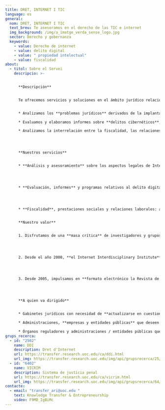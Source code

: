 ```yaml
---
title: DRET, INTERNET I TIC
language: es
general:
  nom: DRET, INTERNET I TIC
  text_breu: Te asesoramos en el derecho de las TIC e internet
  img_background: /img/a_imatge_verda_sense_logo.jpg
  sector: Derecho y gobernanza
  keywords:
    - value: Derecho de internet
    - value: delito digital
    - value: " propiedad intelectual"
    - value: fiscalidad
about:
  - titol: Sobre el Servei
    descripcio: >-
      

      **Descripción**


      Te ofrecemos servicios y soluciones en el ámbito jurídico relacionados con el entorno digital desde una perspectiva interdisciplinaria. En concreto:


      * Analizamos los **problemas jurídicos** derivados de la implantación de la tecnología digital y el internet en el derecho.

      * Evaluamos y elaboramos informes sobre **delitos cibernéticos**, la atención que precisan las víctimas y sus derechos.

      * Analizamos la interrelación entre la fiscalidad, las relaciones laborales y el marco jurídico de las empresas en el nuevo contexto de las **nuevas tecnologías**.




      **Nuestros servicios**


      * **Análisis y asesoramiento** sobre los aspectos legales de Internet y las tecnologías digitales. Desde esta vertiente abordan servicios vinculados a la protección de la propiedad intelectual, la normativa en la prestación de servicios digitales o la privacidad de datos, entre otros.




      * **Evaluación, informes** y programas relativos al delito digital. Prevención, respuesta y atención (a la víctima) del delito cibernético.




      * **Fiscalidad**, prestaciones sociales y relaciones laborales: análisis de la interrelación entre las nuevas tecnologías y las obligaciones fiscales y las relaciones laborales dentro del marco jurídico de empresas e instituciones / administraciones públicas.


      **Nuestro valor**


      1. Disfrutamos de una **masa crítica** de investigadores y grupos de investigación, vinculados a los Estudios de Derecho y Ciencia Política, que son referentes internacionales en el impacto de la tecnología digital e internet en el derecho y la política.




      2. Desde el año 2000, **el Internet Interdisciplinary Institute** (IN3) es nuestro centro de referencia en I & I, el cual está dirigido al desarrollo de soluciones tecnológicas arraigadas en la era digital, y al estudio de Internet y de los efectos de la interacción entre las tecnologías digitales y la actividad humana.




      3. Desde 2005, impulsamos en **formato electrónico la Revista de Internet, Derecho y Política,** una publicación en la que participan expertos internacionales para tratar los retos y las cuestiones que las TIC generan en los ámbitos del derecho y la política.




      **A quien va dirigido**


      * Gabinetes jurídicos con necesidad de **actualizarse en cuestiones jurídicas** vinculadas al entorno digital y la ciberdelincuencia.

      * Administraciones, **empresas y entidades públicas** que deseen analizar y adaptar sus procesos en el entorno legal de la era digital.

      * Órganos reguladores y administraciones / entidades públicas que necesiten servicios de consultoría para la **creación de normativas adaptadas** a las nuevas tecnologías.
grups_recerca:
  - id: "2502"
    name: DDI
    description: Dret d'Internet
    url: https://transfer.research.uoc.edu/ca/ddi.html
    url_img: https://transfer.research.uoc.edu/img/api/grupsrecerca/25/image/1588434672989
  - id: "6402"
    name: VICRIM
    description: Sistema de justícia penal
    url: https://transfer.research.uoc.edu/ca/vicrim.html
    url_img: https://transfer.research.uoc.edu/img/api/grupsrecerca/64/image/1594190299361
contacte:
  - email: "transfer_ari@uoc.edu "
    text: Knowledge Transfer & Entrepreneurship
    video: F9MD_IgBiMc
---
```

